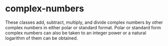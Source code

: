 # complex-numbers
These classes add, subtract, multiply, and divide complex numbers by other complex numbers in either polar or standard format. Polar or standard form complex numbers can also be taken to an integer power or a natural logarithm of them can be obtained.
